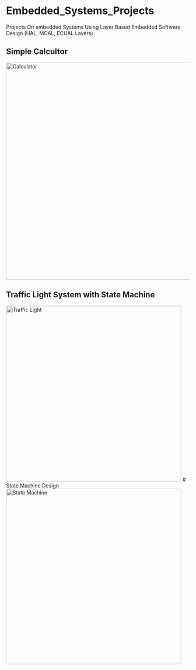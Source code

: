 # Embedded_Systems_Projects
Projects On embedded Systems Using Layer Based Embedded Software Design (HAL, MCAL, ECUAL Layers)

## Simple Calcultor

<img width="593" alt="Calculator" src="https://github.com/abdallahkhairy/Embedded_Systems_Projects/assets/36454981/19ed01aa-12cd-4c2d-8e2b-8846b7089b79">

## Traffic Light System with State Machine


<img width="480" alt="Traffic Light" src="https://github.com/abdallahkhairy/Embedded_Systems_Projects/assets/36454981/892abd9a-bd2a-48a0-b116-31ea4e39db21">
# State Machine Design
<img width="480" alt="State Machine" src="https://github.com/abdallahkhairy/Embedded_Systems_Projects/assets/36454981/33b9b212-58a2-4c32-aff4-387e5c5bf659">
